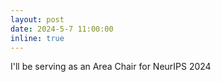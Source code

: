 ```yaml
---
layout: post
date: 2024-5-7 11:00:00
inline: true
---
```


I'll be serving as an Area Chair for NeurIPS 2024
